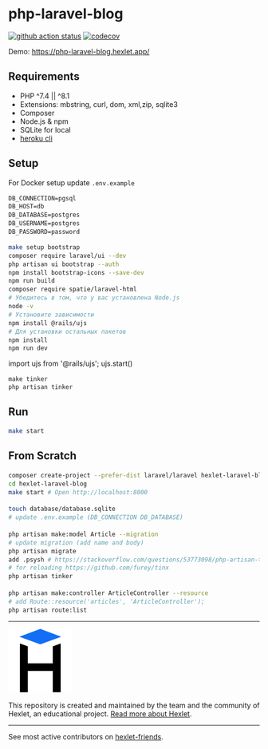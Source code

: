# php-laravel-blog

[![github action status](https://github.com/hexlet-components/php-laravel-blog/workflows/PHP%20CI/badge.svg)](../../actions)
[![codecov](https://codecov.io/gh/hexlet-components/php-laravel-blog/branch/main/graph/badge.svg?token=F9TUPCSZVM)](https://codecov.io/gh/hexlet-components/php-laravel-blog)

Demo: https://php-laravel-blog.hexlet.app/

## Requirements

* PHP ^7.4 || ^8.1
* Extensions: mbstring, curl, dom, xml,zip, sqlite3
* Composer
* Node.js & npm
* SQLite for local
* [heroku cli](https://devcenter.heroku.com/articles/heroku-cli#download-and-install)

## Setup

For Docker setup update `.env.example`

```txt
DB_CONNECTION=pgsql
DB_HOST=db
DB_DATABASE=postgres
DB_USERNAME=postgres
DB_PASSWORD=password
```

```bash
make setup bootstrap
composer require laravel/ui --dev
php artisan ui bootstrap --auth
npm install bootstrap-icons --save-dev
npm run build
composer require spatie/laravel-html
# Убедитесь в том, что у вас установлена Node.js
node -v
# Установите зависимости
npm install @rails/ujs
# Для установки остальных пакетов
npm install
npm run dev

```
<!-- добавьте в конец файла resources/js/app.js строчки: -->

import ujs from '@rails/ujs';
ujs.start()

```tinker
make tinker
php artisan tinker
```
## Run

```bash
make start
```

## From Scratch

```bash
composer create-project --prefer-dist laravel/laravel hexlet-laravel-blog
cd hexlet-laravel-blog
make start # Open http://localhost:8000

touch database/database.sqlite
# update .env.example (DB_CONNECTION DB_DATABASE)

php artisan make:model Article --migration
# update migration (add name and body)
php artisan migrate
add .psysh # https://stackoverflow.com/questions/53773098/php-artisan-tinker-crashing-from-any-command
# for reloading https://github.com/furey/tinx
php artisan tinker

php artisan make:controller ArticleController --resource
# add Route::resource('articles', 'ArticleController');
php artisan route:list
```

---

[![Hexlet Ltd. logo](https://raw.githubusercontent.com/Hexlet/assets/master/images/hexlet_logo128.png)](https://hexlet.io?utm_source=github&utm_medium=link&utm_campaign=php-laravel-blog)

This repository is created and maintained by the team and the community of Hexlet, an educational project. [Read more about Hexlet](https://hexlet.io?utm_source=github&utm_medium=link&utm_campaign=php-laravel-blog).

---

See most active contributors on [hexlet-friends](https://friends.hexlet.io/).